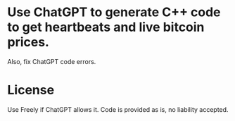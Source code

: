# Use ChatGPT to generate C++ code to get heartbeats and live bitcoin prices.

Also, fix ChatGPT code errors.

# License
Use Freely if ChatGPT allows it.
Code is provided as is, no liability accepted.
